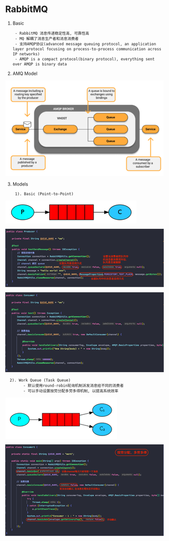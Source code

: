 # RabbitMQ

1. Basic
        
        - RabbitMQ 消息传递稳定性高, 可靠性高
        - MQ 解耦了消息生产者和消息消费者
        - 支持AMQP协议(advanced message queuing protocol, an application layer protocol focusing on process-to-process communication across IP networks)
        - AMQP is a compact protocol(binary protocol), everything sent over AMQP is binary data
    
2. AMQ Model

![AdvancedMessageQueueModel](image/AdvancedMessageQueueModel.png)


3. Models

        1). Basic (Point-to-Point)
        
![ModelPointToPoint](image/ModelPointToPoint.png)

![ProducerBasic](image/ProducerBasic.png)

![ConsumerBasic](image/ConsumerBasic.png)
    
    
      2). Work Queue (Task Queue)
            - 默认使用round-robin轮询机制派发消息给不同的消费者
            - 可以手动设置按劳分配多劳多得机制, 以提高系统效率

![ModelWorkQueue](image/ModelWorkQueue.png)

![ConsumerWorkQueue](image/ConsumerWorkQueue.png)
